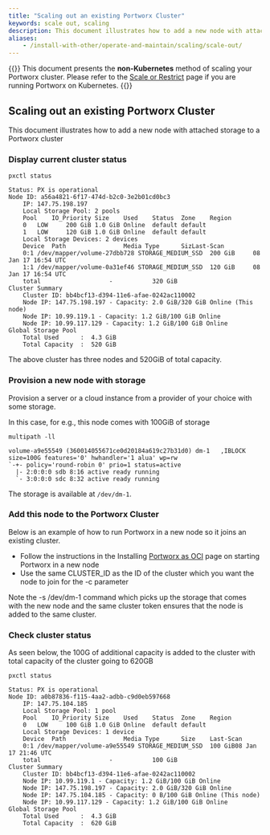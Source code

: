 ```yaml
---
title: "Scaling out an existing Portworx Cluster"
keywords: scale out, scaling
description: This document illustrates how to add a new node with attached storage to a Portworx cluster.  Scale out your cluster today!
aliases:
    - /install-with-other/operate-and-maintain/scaling/scale-out/
---
```

{{<info>}}
This document presents the **non-Kubernetes** method of scaling your Portworx cluster. Please refer to the [Scale or Restrict](/operations/operate-kubernetes/troubleshooting/scale-or-restrict/) page if you are running Portworx on Kubernetes.
{{</info>}}


## Scaling out an existing Portworx Cluster

This document illustrates how to add a new node with attached storage to a Portworx cluster

### Display current cluster status

```text
pxctl status
```

```output
Status: PX is operational
Node ID: a56a4821-6f17-474d-b2c0-3e2b01cd0bc3
	IP: 147.75.198.197
 	Local Storage Pool: 2 pools
	Pool	IO_Priority	Size	Used	Status	Zone	Region
	0	LOW		200 GiB	1.0 GiB	Online	default	default
	1	LOW		120 GiB	1.0 GiB	Online	default	default
	Local Storage Devices: 2 devices
	Device	Path				Media Type		SizLast-Scan
	0:1	/dev/mapper/volume-27dbb728	STORAGE_MEDIUM_SSD	200 GiB		08 Jan 17 16:54 UTC
	1:1	/dev/mapper/volume-0a31ef46	STORAGE_MEDIUM_SSD	120 GiB		08 Jan 17 16:54 UTC
	total					-			320 GiB
Cluster Summary
	Cluster ID: bb4bcf13-d394-11e6-afae-0242ac110002
	Node IP: 147.75.198.197 - Capacity: 2.0 GiB/320 GiB Online (This node)
	Node IP: 10.99.119.1 - Capacity: 1.2 GiB/100 GiB Online
	Node IP: 10.99.117.129 - Capacity: 1.2 GiB/100 GiB Online
Global Storage Pool
	Total Used    	:  4.3 GiB
	Total Capacity	:  520 GiB
```

The above cluster has three nodes and 520GiB of total capacity.

### Provision a new node with storage

Provision a server or a cloud instance from a provider of your choice with some storage.

In this case, for e.g., this node comes with 100GiB of storage

```text
multipath -ll
```

```output
volume-a9e55549 (360014055671ce0d20184a619c27b31d0) dm-1   ,IBLOCK
size=100G features='0' hwhandler='1 alua' wp=rw
`-+- policy='round-robin 0' prio=1 status=active
  |- 2:0:0:0 sdb 8:16 active ready running
  `- 3:0:0:0 sdc 8:32 active ready running
```

The storage is available at `/dev/dm-1`.

### Add this node to the Portworx Cluster

Below is an example of how to run Portworx in a new node so it joins an existing cluster.
* Follow the instructions in the Installing
  [Portworx as OCI](/install-portworx/install-with-other/docker/standalone)
  page on starting Portworx in a new node
* Use the same CLUSTER_ID as the ID of the cluster which you want the node to join for the -c parameter

Note the -s /dev/dm-1 command which picks up the storage that comes with the new node and the same cluster token
ensures that the node is added to the same cluster.


### Check cluster status

As seen below, the 100G of additional capacity is added to the cluster with total capacity of the cluster going to 620GB

```text
pxctl status
```

```output
Status: PX is operational
Node ID: a0b87836-f115-4aa2-adbb-c9d0eb597668
	IP: 147.75.104.185
 	Local Storage Pool: 1 pool
	Pool	IO_Priority	Size	Used	Status	Zone	Region
	0	LOW		100 GiB	1.0 GiB	Online	default	default
	Local Storage Devices: 1 device
	Device	Path				Media Type		Size	Last-Scan
	0:1	/dev/mapper/volume-a9e55549	STORAGE_MEDIUM_SSD	100 GiB08 Jan 17 21:46 UTC
	total					-			100 GiB
Cluster Summary
	Cluster ID: bb4bcf13-d394-11e6-afae-0242ac110002
	Node IP: 10.99.119.1 - Capacity: 1.2 GiB/100 GiB Online
	Node IP: 147.75.198.197 - Capacity: 2.0 GiB/320 GiB Online
	Node IP: 147.75.104.185 - Capacity: 0 B/100 GiB Online (This node)
	Node IP: 10.99.117.129 - Capacity: 1.2 GiB/100 GiB Online
Global Storage Pool
	Total Used    	:  4.3 GiB
	Total Capacity	:  620 GiB
```
